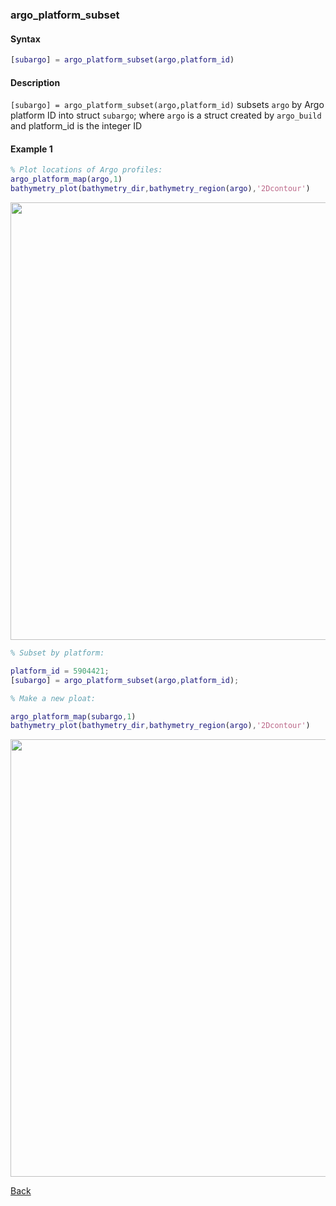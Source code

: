 ### argo_platform_subset

#### Syntax

```Matlab
[subargo] = argo_platform_subset(argo,platform_id) 
```
#### Description

``[subargo] = argo_platform_subset(argo,platform_id)`` subsets ``argo`` by Argo platform ID into struct ``subargo``; where ``argo`` is a struct created by ``argo_build`` and platform_id is the integer ID


#### Example 1

```Matlab
% Plot locations of Argo profiles:
argo_platform_map(argo,1)
bathymetry_plot(bathymetry_dir,bathymetry_region(argo),'2Dcontour')
```

<img src="https://user-images.githubusercontent.com/24570061/88316847-6955da80-cce6-11ea-8bb0-d9d0523a3a29.png" width="700">

```Matlab
% Subset by platform:

platform_id = 5904421;
[subargo] = argo_platform_subset(argo,platform_id);

% Make a new ploat:

argo_platform_map(subargo,1)
bathymetry_plot(bathymetry_dir,bathymetry_region(argo),'2Dcontour')

```

<img src="https://user-images.githubusercontent.com/24570061/88324607-ec306280-ccf1-11ea-8f9a-81320046ccf4.png" width="700">

[Back](https://github.com/lnferris/ocean_data_tools#additional-functions-for-inspecting-argo-data-1)

